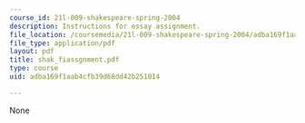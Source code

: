 ```yaml
---
course_id: 21l-009-shakespeare-spring-2004
description: Instructions for essay assignment.
file_location: /coursemedia/21l-009-shakespeare-spring-2004/adba169f1aab4cfb39d68dd42b251014_shak_fiassgnment.pdf
file_type: application/pdf
layout: pdf
title: shak_fiassgnment.pdf
type: course
uid: adba169f1aab4cfb39d68dd42b251014

---
```

None